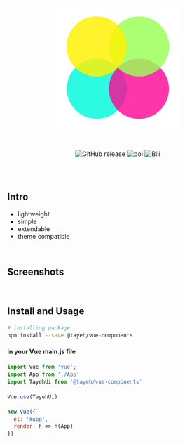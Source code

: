 <br>

<p align="center">
  <img width="280px" src="./src/assets/logo.png" alt="logo" />
</p>
<br>

<p align="center">
  <img alt="GitHub release" src="https://img.shields.io/badge/release-v1.0.0-orange.svg?style=for-the-badge"/>
  <img alt="poi" src="https://img.shields.io/badge/poi-10-green.svg?style=for-the-badge"/>
  <img alt="Bili" src="https://img.shields.io/badge/bili-3-blue.svg?style=for-the-badge"/>
</p>

<br>

<!-- <p align="center">
  <b>
    <a href="https://github.com/waynecz/Holmes">Holmes: Server boilerplate you might need</a>
    |
    <a href="https://github.com/waynecz/vue-img-inputer">Place other links here</a>
  </b>
</p> -->

<br>

## Intro

- lightweight
- simple
- extendable
- theme compatible

<br>

## Screenshots

<!-- <p align="center">
  <img width="100%" src="./src/assets/screenshot.jpg"/>
</p> -->

<br>

## Install and Usage

```bash
# installing package
npm install --save @tayeh/vue-components
```

#### in your Vue main.js file

```js
import Vue from 'vue';
import App from './App'
import TayehUi from '@tayeh/vue-components'

Vue.use(TayehUi)

new Vue({
  el: '#app',
  render: h => h(App)
})

```

<br>

